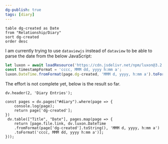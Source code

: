 ```yaml
---
dg-publish: true
tags: [diary]
---
```


```dataview
table dg-created as Date
from "Relationship/Diary"
sort dg-created
order desc
```

I am currently trying to use `dataviewjs` instead of `dataview` to be able to parse the date from the below JavaScript:

```javascript
let luxon = await loadResource('https://cdn.jsdelivr.net/npm/luxon@3.2.1/build/global/luxon.min.
const timestampFormat = 'cccc, MMM dd, yyyy h:mm a';
luxon.DateTime.fromFormat(page.dg-created, 'MMM d, yyyy, h:mm a').toFormat(timestampFormat);
```

The effort is not complete yet, below is the result so far.

```dataviewjs  
dv.header(2, 'Diary Entries');

const pages = dv.pages("#diary").where(page => {
	console.log(page);
	return page['dg-created'];
})
 dv.table(["Title", "Date"], pages.map(page => {
	return [page.file.link, dv.luxon.DateTime
	.fromFormat(page['dg-created'].toString(), 'MMM d, yyyy, h:mm a')
	.toFormat('cccc, MMM dd, yyyy h:mm a')];
}));

```